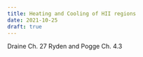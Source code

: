 ```yaml
---
title: Heating and Cooling of HII regions
date: 2021-10-25
draft: true
---
```


Draine Ch. 27
Ryden and Pogge Ch. 4.3